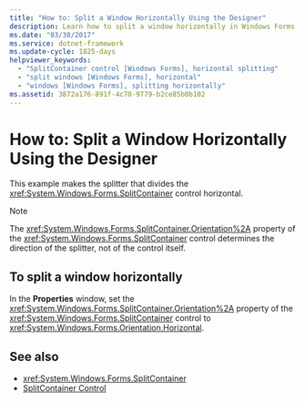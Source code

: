```yaml
---
title: "How to: Split a Window Horizontally Using the Designer"
description: Learn how to split a window horizontally in Windows Forms by using the designer by following this 1-step procedure.
ms.date: "03/30/2017"
ms.service: dotnet-framework
ms.update-cycle: 1825-days
helpviewer_keywords:
  - "SplitContainer control [Windows Forms], horizontal splitting"
  - "split windows [Windows Forms], horizontal"
  - "windows [Windows Forms], splitting horizontally"
ms.assetid: 3872a176-891f-4c70-9779-b2ce85b0b102
---
```

# How to: Split a Window Horizontally Using the Designer

This example makes the splitter that divides the <xref:System.Windows.Forms.SplitContainer> control horizontal.

> [!NOTE]
> The <xref:System.Windows.Forms.SplitContainer.Orientation%2A> property of the <xref:System.Windows.Forms.SplitContainer> control determines the direction of the splitter, not of the control itself.

## To split a window horizontally

In the **Properties** window, set the <xref:System.Windows.Forms.SplitContainer.Orientation%2A> property of the <xref:System.Windows.Forms.SplitContainer> control to <xref:System.Windows.Forms.Orientation.Horizontal>.

## See also

- <xref:System.Windows.Forms.SplitContainer>
- [SplitContainer Control](splitcontainer-control-windows-forms.md)
